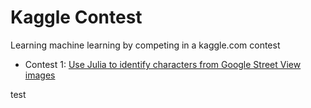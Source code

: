 # Kaggle Contest
Learning machine learning by competing in a kaggle.com contest

- Contest 1:
[Use Julia to identify characters from Google Street View images](https://www.kaggle.com/c/street-view-getting-started-with-julia)

test

